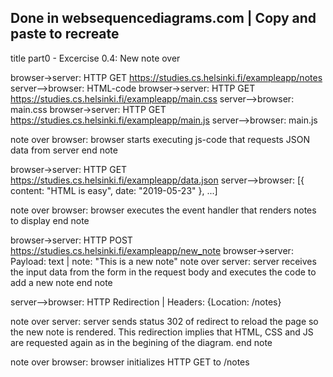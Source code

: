 ## Done in websequencediagrams.com | Copy and paste to recreate

title part0 - Excercise 0.4: New note over

browser->server: HTTP GET https://studies.cs.helsinki.fi/exampleapp/notes
server-->browser: HTML-code
browser->server: HTTP GET https://studies.cs.helsinki.fi/exampleapp/main.css
server-->browser: main.css
browser->server: HTTP GET https://studies.cs.helsinki.fi/exampleapp/main.js
server-->browser: main.js

note over browser:
browser starts executing js-code
that requests JSON data from server
end note

browser->server: HTTP GET https://studies.cs.helsinki.fi/exampleapp/data.json
server-->browser: [{ content: "HTML is easy", date: "2019-05-23" }, ...]

note over browser:
browser executes the event handler
that renders notes to display
end note

browser->server: HTTP POST https://studies.cs.helsinki.fi/exampleapp/new_note
browser->server: Payload: text | note: "This is a new note"
note over server:
server receives the input data from the form
in the request body and executes the code to
add a new note
end note

server-->browser: HTTP Redirection | Headers: {Location: /notes}

note over server:
server sends status 302 of redirect to reload the
page so the new note is rendered. This redirection
implies that HTML, CSS and JS are requested again
as in the begining of the diagram.
end note

note over browser:
browser initializes HTTP GET to /notes
